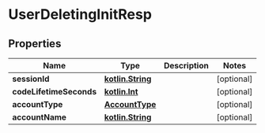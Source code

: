 # UserDeletingInitResp

## Properties
Name | Type | Description | Notes
------------ | ------------- | ------------- | -------------
**sessionId** | [**kotlin.String**](.md) |  |  [optional]
**codeLifetimeSeconds** | [**kotlin.Int**](.md) |  |  [optional]
**accountType** | [**AccountType**](AccountType.md) |  |  [optional]
**accountName** | [**kotlin.String**](.md) |  |  [optional]
